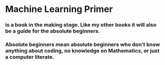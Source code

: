 # Machine Learning Primer
### is a book in the making stage. Like my other books it will also be a guide for the absolute beginners.
### Absolute beginners mean absolute beginners who don't know anything about coding, no knowledge on Mathematics, or just a computer literate.
